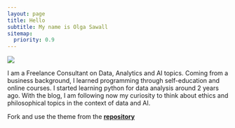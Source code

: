 ```yaml
---
layout: page
title: Hello
subtitle: My name is Olga Sawall
sitemap:
  priority: 0.9
---
```


<img src="{{ '/assets/img/olga.jpg' | prepend: site.baseurl }}" id="about-img">

<div id="describe-text">
	<p>I am a Freelance Consultant on Data, Analytics and AI topics. Coming from a business background, I learned programming through self-education and online courses. I started learning python for data analysis around 2 years ago. With the blog, I am following now my curiosity to think about ethics and philosophical topics in the context of data and AI.</p>
	<p>Fork and use the theme from the <strong> <a href="https://github.com/knhash/Pudhina"> repository</a> </strong></p>
</div>
